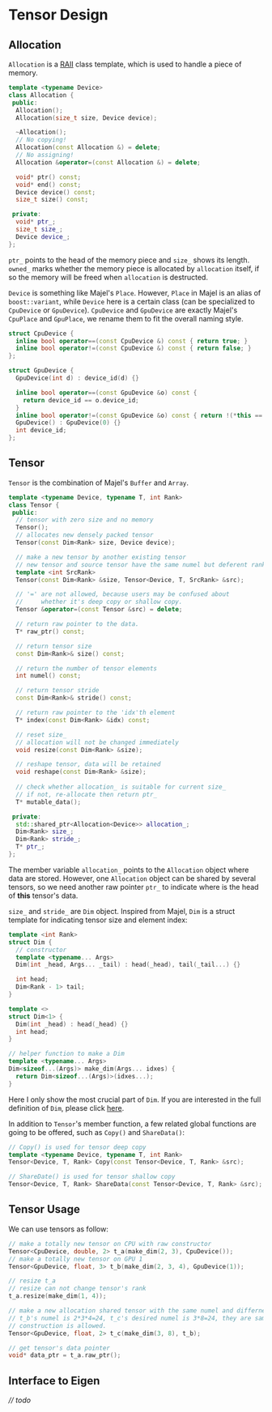 # Tensor Design


## Allocation

`Allocation` is a [RAII](http://en.cppreference.com/w/cpp/language/raii) class template, which is used to handle a piece of memory. 

```cpp
template <typename Device>
class Allocation {
 public:
  Allocation();
  Allocation(size_t size, Device device);

  ~Allocation();
  // No copying!
  Allocation(const Allocation &) = delete;
  // No assigning!
  Allocation &operator=(const Allocation &) = delete;

  void* ptr() const;
  void* end() const;
  Device device() const;
  size_t size() const;

 private:
  void* ptr_;
  size_t size_;
  Device device_;
};
```

`ptr_` points to the head of the memory piece and `size_` shows its length. `owned_` marks whether the memory piece is allocated by `allocation` itself, if so the memory will be freed when `allocation` is destructed.

`Device` is something like Majel's `Place`. However, `Place` in Majel is an alias of `boost::variant`, while `Device` here is a certain class (can be specialized to `CpuDevice` or `GpuDevice`). `CpuDevice` and `GpuDevice` are exactly Majel's `CpuPlace` and `GpuPlace`, we rename them to fit the overall naming style.

```cpp
struct CpuDevice {
  inline bool operator==(const CpuDevice &) const { return true; }
  inline bool operator!=(const CpuDevice &) const { return false; }
};

struct GpuDevice {
  GpuDevice(int d) : device_id(d) {}

  inline bool operator==(const GpuDevice &o) const {
    return device_id == o.device_id;
  }
  inline bool operator!=(const GpuDevice &o) const { return !(*this == o); }
  GpuDevice() : GpuDevice(0) {}
  int device_id;
};
```

## Tensor

`Tensor` is the combination of Majel's `Buffer` and `Array`.

```cpp
template <typename Device, typename T, int Rank>
class Tensor {
 public:
  // tensor with zero size and no memory
  Tensor();
  // allocates new densely packed tensor
  Tensor(const Dim<Rank> size, Device device);

  // make a new tensor by another existing tensor
  // new tensor and source tensor have the same numel but deferent rank
  template <int SrcRank>
  Tensor(const Dim<Rank> &size, Tensor<Device, T, SrcRank> &src);

  // '=' are not allowed, because users may be confused about
  //     whether it's deep copy or shallow copy.
  Tensor &operator=(const Tensor &src) = delete;

  // return raw pointer to the data.
  T* raw_ptr() const;

  // return tensor size
  const Dim<Rank>& size() const;

  // return the number of tensor elements
  int numel() const;

  // return tensor stride
  const Dim<Rank>& stride() const;

  // return raw pointer to the 'idx'th element
  T* index(const Dim<Rank> &idx) const;

  // reset size_ 
  // allocation will not be changed immediately
  void resize(const Dim<Rank> &size);

  // reshape tensor, data will be retained
  void reshape(const Dim<Rank> &size);
  
  // check whether allocation_ is suitable for current size_
  // if not, re-allocate then return ptr_
  T* mutable_data();

 private:
  std::shared_ptr<Allocation<Device>> allocation_;
  Dim<Rank> size_;
  Dim<Rank> stride_;
  T* ptr_;
};
```

The member variable `allocation_` points to the `Allocation` object where data are stored. However, one `Allocation` object can be shared by several tensors, so we need another raw pointer `ptr_` to indicate where is the head of **this** tensor's data. 

`size_` and `stride_` are `Dim` object. Inspired from Majel, `Dim` is a struct template for indicating tensor size and element index:

```cpp
template <int Rank>
struct Dim {
  // constructor
  template <typename... Args>
  Dim(int _head, Args... _tail) : head(_head), tail(_tail...) {}

  int head;
  Dim<Rank - 1> tail;
}

template <>
struct Dim<1> {
  Dim(int _head) : head(_head) {}
  int head;
}

// helper function to make a Dim
template <typename... Args>
Dim<sizeof...(Args)> make_dim(Args... idxes) {
  return Dim<sizeof...(Args)>(idxes...);
}
```

Here I only show the most crucial part of `Dim`. If you are interested in the full definition of `Dim`, please click [here](https://github.com/PaddlePaddle/Paddle/blob/develop/paddle/framework/dim.h).

In addition to `Tensor`'s member function, a few related global functions are going to be offered, such as `Copy()` and `ShareData()`:

```cpp
// Copy() is used for tensor deep copy
template <typename Device, typename T, int Rank>
Tensor<Device, T, Rank> Copy(const Tensor<Device, T, Rank> &src);

// ShareDate() is used for tensor shallow copy
Tensor<Device, T, Rank> ShareData(const Tensor<Device, T, Rank> &src);
```

## Tensor Usage

We can use tensors as follow:

```cpp
// make a totally new tensor on CPU with raw constructor
Tensor<CpuDevice, double, 2> t_a(make_dim(2, 3), CpuDevice());
// make a totally new tensor on GPU 1
Tensor<GpuDevice, float, 3> t_b(make_dim(2, 3, 4), GpuDevice(1));

// resize t_a
// resize can not change tensor's rank
t_a.resize(make_dim(1, 4));

// make a new allocation shared tensor with the same numel and differnet rank
// t_b's numel is 2*3*4=24, t_c's desired numel is 3*8=24, they are same so the
// construction is allowed.
Tensor<GpuDevice, float, 2> t_c(make_dim(3, 8), t_b);

// get tensor's data pointer
void* data_ptr = t_a.raw_ptr();
```

## Interface to Eigen

*// todo*
